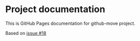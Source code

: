 # Project documentation

This is GitHub Pages documentation for github-move project.

Based on [issue #18](https://github.com/throwaway-gregg/github-move/issues/18)

